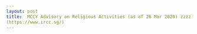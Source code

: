 ```yaml
---
layout: post
title:  MCCY Advisory on Religious Activities (as of 26 Mar 2020) zzzz
(https://www.ircc.sg/)
---
```


